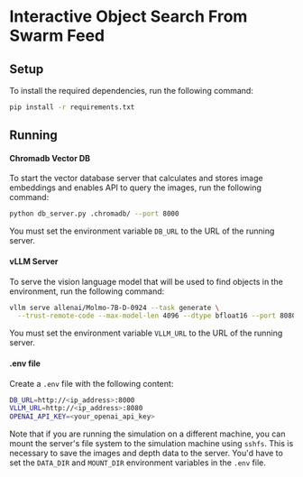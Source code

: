 # Interactive Object Search From Swarm Feed

## Setup

To install the required dependencies, run the following command:

```bash
pip install -r requirements.txt
```

## Running

#### Chromadb Vector DB

To start the vector database server that calculates and stores image embeddings and enables API to query the images, run the following command:

```bash
python db_server.py .chromadb/ --port 8000
```

You must set the environment variable `DB_URL` to the URL of the running server.

#### vLLM Server

To serve the vision language model that will be used to find objects in the environment, run the following command:

```bash
vllm serve allenai/Molmo-7B-D-0924 --task generate \
  --trust-remote-code --max-model-len 4096 --dtype bfloat16 --port 8080

```

You must set the environment variable `VLLM_URL` to the URL of the running server.

#### .env file

Create a `.env` file with the following content:

```bash
DB_URL=http://<ip_address>:8000
VLLM_URL=http://<ip_address>:8080
OPENAI_API_KEY=<your_openai_api_key>
```

Note that if you are running the simulation on a different machine, you can mount the server's file system to the simulation machine using `sshfs`.
This is necessary to save the images and depth data to the server. You'd have to set the `DATA_DIR` and `MOUNT_DIR` environment variables in the `.env` file.
